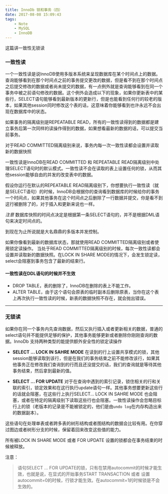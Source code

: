 ```yaml
---
title: InnoDb 锁和事务（四）
date: 2017-08-08 15:09:43
tags:
	- Note
	- MySQL
	- InnoDB
---
```


这篇讲一致性无锁读

### 一致性读
一个一致性读是说InnoDB使用多版本系统来呈现数据库在某个时间点上的数据。查询能够看到在那个时间点之前的事务提交更改的数据，但是看不到在那个时间点之后提交修改的数据或者尚未提交的数据，有一点例外就是查询能够看到在同一个事务中被之前语句修改的数据。这个例外会造成以下的现象，如果你更新表中的某些行，SELECT语句能够看到最新版本的更新行，但是也能看到任何行的较老的版本，如果其他session同时修改这个表的话，这意味着你能够看到也许永远不会出现在数据库中的状态。

如果事务的隔离级别是REPEATABLE READ，所有的一致性读得到的数据都是建立事务后第一次同样的读操作得到的数据，如果想看最新的数据的话，可以提交当前事务。

对于READ COMMITTED隔离级别来说，事务内每一次一致性读都会设置并读取新的数据快照

一致性读是InnoDB在READ COMMITTED 和 REPEATABLE READ隔离级别中处理SELECT语句时的默认模式。一致性读不会在读取的表上设置任何的锁，从而其他session能够自由的并发的改变表中的数据。

假设你运行在默认的REPEATABLE READ隔离级别下，你想要执行一致性读（就是SELECT语句）的时候，InnoDB会根据你的查询看到数据库的时候给你的事务一个时间点，如果其他事务在这个时间点之后删除了一行数据并提交，你是看不到这行被删除了的，对于插入和更新来说也一样。

*注意*
数据库快照的时间点决定是根据第一条SELECT语句的，并不是根据DML语句来决定时间点的。

到现在为止所说就是大名鼎鼎的多版本并发控制。

如果你像看到最新的数据库状态，那就使用READ COMMITTED隔离级别或者使用锁定读操作。
当处于READ COMMITTED隔离级别的时候，每次一致性读都会设置并读取新的数据快照。在LOCK IN SHARE MODE的情况下，会发生锁定读，select会阻塞到事务包含了最新的结束行。

#### 一致性读在DDL语句的时候并不生效
- DROP TABLE，表的删除了，InnoDB在删除的表上不能工作。
- ALTER TABLE，由于这个语句会原表的临时副本后删除原表，当你在这个表上再次执行一致性读的时候，新表的数据快照不存在，就会抛出错误。

***

### 无锁读
如果你在同一个事务内先查询数据，然后又执行插入或者更新相关的数据，普通的select语句并不能提供足够的保护，其他事务能够更新或者删除你刚刚查询的数据。InnoDb 支持两种类型的能提供额外安全性的锁定读操作

+ **SELECT ... LOCK IN SAHRE MODE**
 在读到的行上设置共享模式的锁，其他session能够读取到该行，但是在我们的事务结束之前不能修改该行，如果其他事务正在修改我们查询到的行而且还没提交的话，我们的查询就是等待其他事务结束，然后拿到最新的值。

+ **SELECT ... FOR UPDATE**
对于在查询中遇到的索引记录，锁住相关的行和关联的索引，锁定效果和在这行执行update语句一样。其他事务想要更新这些行的话就会阻塞，在这些行上执行SELECT... LOCK IN SAHRE MODE 也会阻塞，或者在特定的隔离级别下读取这些行也会阻塞。一致性读操作会忽略目标行上的锁（老版本的记录是不能被锁定的，他们是由`undo log`在内存构造出来的数据副本）。

这些语句在处理单表或者跨多表的树形结构或者图结构的数据会比较有用。在你穿过图边或者树形分支的时候，保留着回来改变这些值的能力。

所有被LOCK IN SHARE MODE 或者 FOR UPDATE 设置的锁都会在事务结束的时候被释放。


注意：
> 语句SELECT ... FOR UPDATE的锁，只有在禁用autocommit的时候才能生效，也就是说，在显式的开始事务START TRANSACTION 或者 设置autocommit=0的时候，行锁才能生效。在autocommit=1的时候锁是不会生效的。


